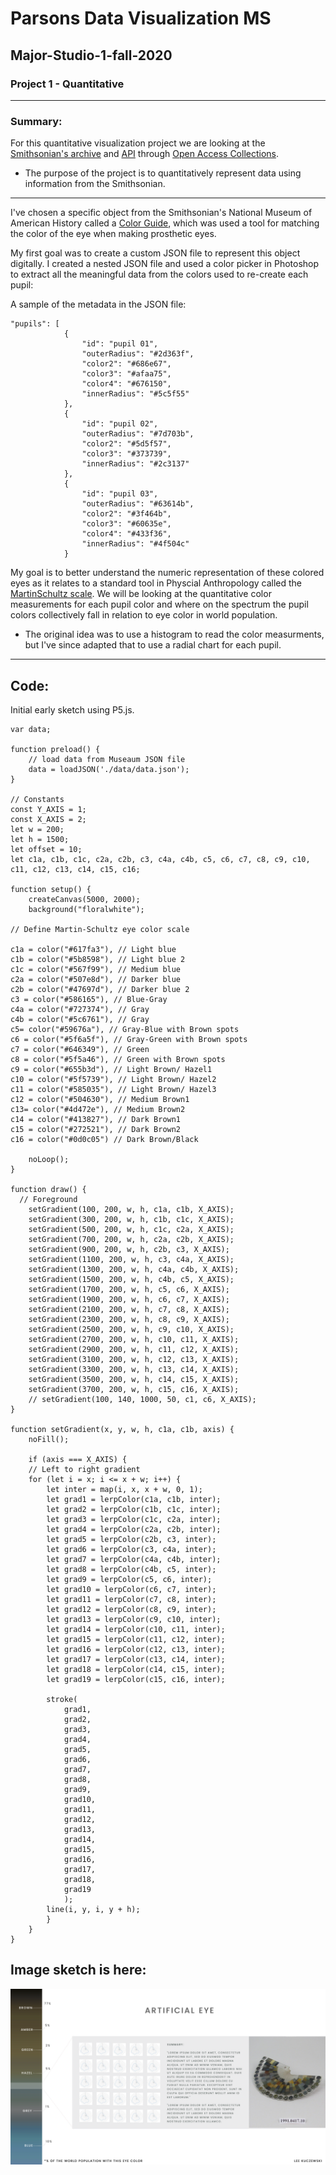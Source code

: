 # Parsons Data Visualization MS 
## Major-Studio-1-fall-2020

### Project 1 - Quantitative

---
### Summary:
For this quantitative visualization project we are looking at the [Smithsonian's archive](https://www.si.edu/openaccess) and [API](http://edan.si.edu/openaccess/apidocs/) through [Open Access Collections](https://collections.si.edu/search/).

* The purpose of the project is to quantitatively represent data using information from the Smithsonian.
---
I've chosen a specific object from the Smithsonian's National Museum of American History called a [Color Guide](https://www.si.edu/object/color-guide-artificial-eye-prosthesis:nmah_1119630), which was used a tool for matching the color of the eye when making prosthetic eyes. 

My first goal was to create a custom JSON file to represent this object digitally. I created a nested JSON file and used a color picker in Photoshop to extract all the meaningful data from the colors used to re-create each pupil:

A sample of the metadata in the JSON file:

```
"pupils": [
            {
                "id": "pupil 01",
                "outerRadius": "#2d363f", 
                "color2": "#686e67", 
                "color3": "#afaa75",
                "color4": "#676150", 
                "innerRadius": "#5c5f55"
            },
            { 
                "id": "pupil 02",
                "outerRadius": "#7d703b", 
                "color2": "#5d5f57", 
                "color3": "#373739",
                "innerRadius": "#2c3137"
            },
            {
                "id": "pupil 03",
                "outerRadius": "#63614b",
                "color2": "#3f464b", 
                "color3": "#60635e",
                "color4": "#433f36", 
                "innerRadius": "#4f504c"
            }
```

My goal is to better understand the numeric representation of these colored eyes as it relates to a standard tool in Physcial Anthropology called the [MartinSchultz scale](https://en.wikipedia.org/wiki/Martin%E2%80%93Schultz_scale). We will be looking at the quantitative color measurements for each pupil color and where on the spectrum the pupil colors collectively fall in relation to eye color in world population. 

* The original idea was to use a histogram to read the color measurments, but I've since adapted that to use a radial chart for each pupil. 
---
## Code:

Initial early sketch using P5.js.

```
var data;

function preload() {
    // load data from Museaum JSON file
    data = loadJSON('./data/data.json');
}

// Constants
const Y_AXIS = 1;
const X_AXIS = 2;
let w = 200;
let h = 1500;
let offset = 10;
let c1a, c1b, c1c, c2a, c2b, c3, c4a, c4b, c5, c6, c7, c8, c9, c10, c11, c12, c13, c14, c15, c16;

function setup() {
    createCanvas(5000, 2000);
    background("floralwhite");

// Define Martin-Schultz eye color scale

c1a = color("#617fa3"), // Light blue
c1b = color("#5b8598"), // Light blue 2
c1c = color("#567f99"), // Medium blue
c2a = color("#507e8d"), // Darker blue
c2b = color("#47697d"), // Darker blue 2
c3 = color("#586165"), // Blue-Gray
c4a = color("#727374"), // Gray
c4b = color("#5c6761"), // Gray 
c5= color("#59676a"), // Gray-Blue with Brown spots
c6 = color("#5f6a5f"), // Gray-Green with Brown spots
c7 = color("#646349"), // Green
c8 = color("#5f5a46"), // Green with Brown spots
c9 = color("#655b3d"), // Light Brown/ Hazel1
c10 = color("#5f5739"), // Light Brown/ Hazel2
c11 = color("#585035"), // Light Brown/ Hazel3
c12 = color("#504630"), // Medium Brown1
c13= color("#4d472e"), // Medium Brown2
c14 = color("#413827"), // Dark Brown1
c15 = color("#272521"), // Dark Brown2
c16 = color("#0d0c05") // Dark Brown/Black

    noLoop();
}

function draw() {
  // Foreground
    setGradient(100, 200, w, h, c1a, c1b, X_AXIS);
    setGradient(300, 200, w, h, c1b, c1c, X_AXIS);
    setGradient(500, 200, w, h, c1c, c2a, X_AXIS);
    setGradient(700, 200, w, h, c2a, c2b, X_AXIS);
    setGradient(900, 200, w, h, c2b, c3, X_AXIS);
    setGradient(1100, 200, w, h, c3, c4a, X_AXIS);
    setGradient(1300, 200, w, h, c4a, c4b, X_AXIS);
    setGradient(1500, 200, w, h, c4b, c5, X_AXIS);
    setGradient(1700, 200, w, h, c5, c6, X_AXIS);
    setGradient(1900, 200, w, h, c6, c7, X_AXIS);
    setGradient(2100, 200, w, h, c7, c8, X_AXIS);
    setGradient(2300, 200, w, h, c8, c9, X_AXIS);
    setGradient(2500, 200, w, h, c9, c10, X_AXIS);
    setGradient(2700, 200, w, h, c10, c11, X_AXIS);
    setGradient(2900, 200, w, h, c11, c12, X_AXIS);
    setGradient(3100, 200, w, h, c12, c13, X_AXIS);
    setGradient(3300, 200, w, h, c13, c14, X_AXIS);
    setGradient(3500, 200, w, h, c14, c15, X_AXIS);
    setGradient(3700, 200, w, h, c15, c16, X_AXIS);
    // setGradient(100, 140, 1000, 50, c1, c6, X_AXIS);
}

function setGradient(x, y, w, h, c1a, c1b, axis) {
    noFill();

    if (axis === X_AXIS) {
    // Left to right gradient
    for (let i = x; i <= x + w; i++) {
        let inter = map(i, x, x + w, 0, 1);
        let grad1 = lerpColor(c1a, c1b, inter);
        let grad2 = lerpColor(c1b, c1c, inter);
        let grad3 = lerpColor(c1c, c2a, inter);
        let grad4 = lerpColor(c2a, c2b, inter);
        let grad5 = lerpColor(c2b, c3, inter);
        let grad6 = lerpColor(c3, c4a, inter);
        let grad7 = lerpColor(c4a, c4b, inter);
        let grad8 = lerpColor(c4b, c5, inter);
        let grad9 = lerpColor(c5, c6, inter);
        let grad10 = lerpColor(c6, c7, inter);
        let grad11 = lerpColor(c7, c8, inter);
        let grad12 = lerpColor(c8, c9, inter);
        let grad13 = lerpColor(c9, c10, inter);
        let grad14 = lerpColor(c10, c11, inter);
        let grad15 = lerpColor(c11, c12, inter);
        let grad16 = lerpColor(c12, c13, inter);
        let grad17 = lerpColor(c13, c14, inter);
        let grad18 = lerpColor(c14, c15, inter);
        let grad19 = lerpColor(c15, c16, inter);  

        stroke(
            grad1,
            grad2, 
            grad3, 
            grad4, 
            grad5,        
            grad6,
            grad7,
            grad8,
            grad9,
            grad10,
            grad11, 
            grad12, 
            grad13, 
            grad14, 
            grad15,
            grad16,
            grad17, 
            grad18,
            grad19
            );
        line(i, y, i, y + h);
        }
    }
}
```
## Image sketch is here:

![alt text](https://github.com/leeallennyc/Major-Studio-1/blob/master/Project01/sketches/ArtificialEye_Sketch.png "Artificial Eye")




